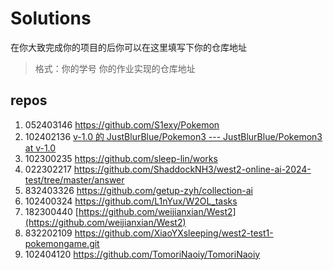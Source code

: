 # Solutions

在你大致完成你的项目的后你可以在这里填写下你的仓库地址

> 格式：你的学号 你的作业实现的仓库地址

## repos

1. 052403146 <https://github.com/S1exy/Pokemon>
2. 102402136 [v-1.0 的 JustBlurBlue/Pokemon3 --- JustBlurBlue/Pokemon3 at v-1.0](https://github.com/JustBlurBlue/Pokemon3/tree/v-1.0)
3. 102300235 <https://github.com/sleep-lin/works>
4. 022302217 <https://github.com/ShaddockNH3/west2-online-ai-2024-test/tree/master/answer>
5. 832403326 <https://github.com/getup-zyh/collection-ai>
6. 102400324 <https://github.com/L1nYux/W2OL_tasks>
7. 182300440 [https://github.com/weijianxian/West2](https://github.com/weijianxian/West2)
8. 832202109 <https://github.com/XiaoYXsleeping/west2-test1-pokemongame.git>
9. 102404120 <https://github.com/TomoriNaoiy/TomoriNaoiy>
